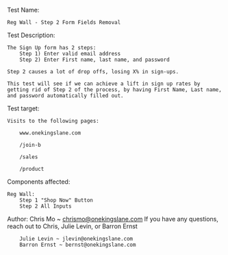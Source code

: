 Test Name: 

	Reg Wall - Step 2 Form Fields Removal

Test Description: 
	
	The Sign Up form has 2 steps:
		Step 1) Enter valid email address
		Step 2) Enter First name, last name, and password

	Step 2 causes a lot of drop offs, losing X% in sign-ups.

	This test will see if we can achieve a lift in sign up rates by getting rid of Step 2 of the process, by having First Name, Last name, and password automatically filled out.

Test target:
	
	Visits to the following pages:
	
		www.onekingslane.com
	
		/join-b
	
		/sales
	
		/product

Components affected:
	
	Reg Wall:
		Step 1 "Shop Now" Button
		Step 2 All Inputs

Author: Chris Mo ~ chrismo@onekingslane.com
		If you have any questions, reach out to Chris, Julie Levin, or Barron Ernst

		Julie Levin ~ jlevin@onekingslane.com
		Barron Ernst ~ bernst@onekingslane.com